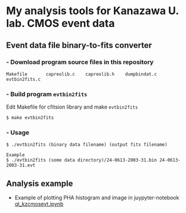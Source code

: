 # My analysis tools for Kanazawa U. lab. CMOS event data 

## Event data file binary-to-fits converter 
### - Download program source files in this repository 
```
Makefile       capreolib.c    capreolib.h    dumpbindat.c   evtbin2fits.c
```

### - Build program `evtbin2fits`
Edit Makefile for cfitsion library and make `evtbin2fits`
```
$ make evtbin2fits
```

### - Usage
```
$ ./evtbin2fits (binary data filename) (output fits filename)

Example 
$ ./evtbin2fits (some data directory)/24-0613-2003-31.bin 24-0613-2003-31.evt
```

## Analysis example
- Example of plotting PHA histogram and image in juypyter-notebook [ql_kzcmosevt.ipynb](sample/ql_kzcmosevt.ipynb)
